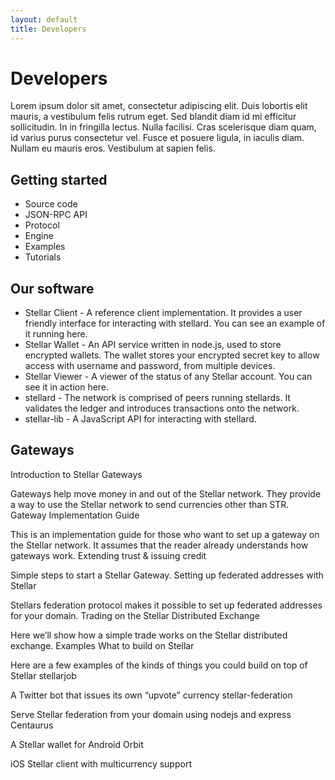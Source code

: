 ```yaml
---
layout: default
title: Developers
---
```


# Developers
Lorem ipsum dolor sit amet, consectetur adipiscing elit. Duis lobortis elit mauris, a vestibulum felis rutrum eget. Sed blandit diam id mi efficitur sollicitudin. In in fringilla lectus. Nulla facilisi. Cras scelerisque diam quam, id varius purus consectetur vel. Fusce et posuere ligula, in iaculis diam. Nullam eu mauris eros. Vestibulum at sapien felis.

## Getting started
* Source code
* JSON-RPC API
* Protocol
* Engine
* Examples
* Tutorials

## Our software

* Stellar Client - A reference client implementation. It provides a user friendly interface for interacting with stellard. You can see an example of it running here.
* Stellar Wallet - An API service written in node.js, used to store encrypted wallets. The wallet stores your encrypted secret key to allow access with username and password, from multiple devices.
* Stellar Viewer - A viewer of the status of any Stellar account. You can see it in action here.
* stellard - The network is comprised of peers running stellards. It validates the ledger and introduces transactions onto the network.
* stellar-lib - A JavaScript API for interacting with stellard.

## Gateways
Introduction to Stellar Gateways

Gateways help move money in and out of the Stellar network. They provide a way to use the Stellar network to send currencies other than STR.
Gateway Implementation Guide

This is an implementation guide for those who want to set up a gateway on the Stellar network. It assumes that the reader already understands how gateways work.
Extending trust & issuing credit

Simple steps to start a Stellar Gateway.
Setting up federated addresses with Stellar

Stellars federation protocol makes it possible to set up federated addresses for your domain.
Trading on the Stellar Distributed Exchange

Here we’ll show how a simple trade works on the Stellar distributed exchange.
Examples
What to build on Stellar

Here are a few examples of the kinds of things you could build on top of Stellar
stellarjob

A Twitter bot that issues its own “upvote” currency
stellar-federation

Serve Stellar federation from your domain using nodejs and express
Centaurus

A Stellar wallet for Android
Orbit

iOS Stellar client with multicurrency support

